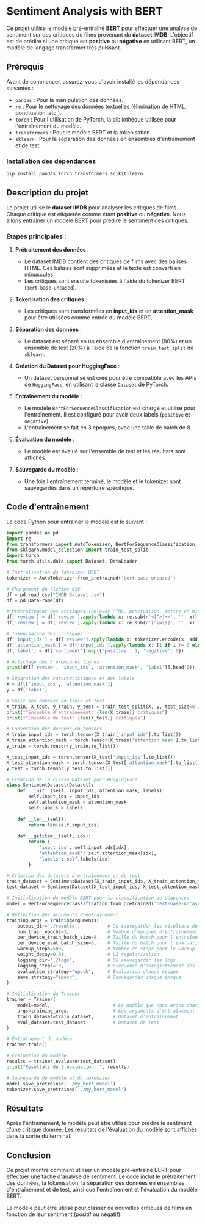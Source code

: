
# Sentiment Analysis with BERT

Ce projet utilise le modèle pré-entraîné **BERT** pour effectuer une analyse de sentiment sur des critiques de films provenant du **dataset IMDB**. L'objectif est de prédire si une critique est **positive** ou **négative** en utilisant BERT, un modèle de langage transformer très puissant.

## Prérequis

Avant de commencer, assurez-vous d'avoir installé les dépendances suivantes :

- `pandas` : Pour la manipulation des données.
- `re` : Pour le nettoyage des données textuelles (élimination de HTML, ponctuation, etc.).
- `torch` : Pour l'utilisation de PyTorch, la bibliothèque utilisée pour l'entraînement du modèle.
- `transformers` : Pour le modèle BERT et la tokenisation.
- `sklearn` : Pour la séparation des données en ensembles d'entraînement et de test.

### Installation des dépendances

```bash
pip install pandas torch transformers scikit-learn
```

## Description du projet

Le projet utilise le **dataset IMDB** pour analyser les critiques de films. Chaque critique est étiquetée comme étant **positive** ou **négative**. Nous allons entraîner un modèle BERT pour prédire le sentiment des critiques.

### Étapes principales :

1. **Prétraitement des données** :
   - Le dataset IMDB contient des critiques de films avec des balises HTML. Ces balises sont supprimées et le texte est converti en minuscules.
   - Les critiques sont ensuite tokenisées à l'aide du tokenizer BERT (`bert-base-uncased`).
   
2. **Tokenisation des critiques** :
   - Les critiques sont transformées en **input_ids** et en **attention_mask** pour être utilisées comme entrée du modèle BERT.
   
3. **Séparation des données** :
   - Le dataset est séparé en un ensemble d'entraînement (80%) et un ensemble de test (20%) à l'aide de la fonction `train_test_split` de `sklearn`.

4. **Création du Dataset pour HuggingFace** :
   - Un dataset personnalisé est créé pour être compatible avec les APIs de `HuggingFace`, en utilisant la classe `Dataset` de PyTorch.
   
5. **Entraînement du modèle** :
   - Le modèle `BertForSequenceClassification` est chargé et utilisé pour l'entraînement. Il est configuré pour avoir deux labels (`positive` et `negative`).
   - L'entraînement se fait en 3 époques, avec une taille de batch de 8.

6. **Évaluation du modèle** :
   - Le modèle est évalué sur l'ensemble de test et les résultats sont affichés.

7. **Sauvegarde du modèle** :
   - Une fois l'entraînement terminé, le modèle et le tokenizer sont sauvegardés dans un répertoire spécifique.

## Code d'entraînement

Le code Python pour entraîner le modèle est le suivant :

```python
import pandas as pd
import re
from transformers import AutoTokenizer, BertForSequenceClassification, Trainer, TrainingArguments
from sklearn.model_selection import train_test_split
import torch
from torch.utils.data import Dataset, DataLoader

# Initialisation du tokenizer BERT
tokenizer = AutoTokenizer.from_pretrained('bert-base-uncased')

# Chargement du fichier CSV
df = pd.read_csv("IMDB Dataset.csv")
df = pd.DataFrame(df)

# Prétraitement des critiques (enlever HTML, ponctuation, mettre en minuscules)
df['review'] = df['review'].apply(lambda x: re.sub(r'<[^>]+>', '', x))
df['review'] = df['review'].apply(lambda x: re.sub(r'[^\w\s]', '', x).lower())

# Tokenisation des critiques
df['input_ids'] = df['review'].apply(lambda x: tokenizer.encode(x, add_special_tokens=True, truncation=True, padding='max_length', max_length=512))
df['attention_mask'] = df['input_ids'].apply(lambda x: [1 if i != 0 else 0 for i in x])
df['label'] = df['sentiment'].map({'positive': 1, 'negative': 0})

# Affichage des 5 premières lignes
print(df[['review', 'input_ids', 'attention_mask', 'label']].head(5))

# Séparation des caractéristiques et des labels
X = df[['input_ids', 'attention_mask']]
y = df['label']

# Split des données en train et test
X_train, X_test, y_train, y_test = train_test_split(X, y, test_size=0.2, random_state=42)
print(f"Ensemble d'entraînement: {len(X_train)} critiques")
print(f"Ensemble de test: {len(X_test)} critiques")

# Conversion des données en tensors
X_train_input_ids = torch.tensor(X_train['input_ids'].to_list())
X_train_attention_mask = torch.tensor(X_train['attention_mask'].to_list())
y_train = torch.tensor(y_train.to_list())

X_test_input_ids = torch.tensor(X_test['input_ids'].to_list())
X_test_attention_mask = torch.tensor(X_test['attention_mask'].to_list())
y_test = torch.tensor(y_test.to_list())

# Création de la classe Dataset pour HuggingFace
class SentimentDataset(Dataset):
    def __init__(self, input_ids, attention_mask, labels):
        self.input_ids = input_ids
        self.attention_mask = attention_mask
        self.labels = labels
    
    def __len__(self):
        return len(self.input_ids)
    
    def __getitem__(self, idx):
        return {
            'input_ids': self.input_ids[idx],
            'attention_mask': self.attention_mask[idx],
            'labels': self.labels[idx]
        }

# Création des datasets d'entraînement et de test
train_dataset = SentimentDataset(X_train_input_ids, X_train_attention_mask, y_train)
test_dataset = SentimentDataset(X_test_input_ids, X_test_attention_mask, y_test)

# Initialisation du modèle BERT pour la classification de séquences
model = BertForSequenceClassification.from_pretrained('bert-base-uncased', num_labels=2)

# Définition des arguments d'entraînement
training_args = TrainingArguments(
    output_dir='./results',          # Où sauvegarder les résultats du modèle
    num_train_epochs=3,              # Nombre d'époques d'entraînement
    per_device_train_batch_size=8,   # Taille du batch pour l'entraînement
    per_device_eval_batch_size=8,    # Taille du batch pour l'évaluation
    warmup_steps=500,                # Nombre de steps pour le warmup
    weight_decay=0.01,               # L2 regularization
    logging_dir='./logs',            # Où sauvegarder les logs
    logging_steps=10,                # Fréquence d'enregistrement des logs
    evaluation_strategy="epoch",     # Évaluation chaque époque
    save_strategy="epoch",           # Sauvegarder chaque époque
)

# Initialisation du Trainer
trainer = Trainer(
    model=model,                       # Le modèle que nous avons chargé
    args=training_args,                # Les arguments d'entraînement
    train_dataset=train_dataset,       # Dataset d'entraînement
    eval_dataset=test_dataset          # Dataset de test
)

# Entraînement du modèle
trainer.train()

# Évaluation du modèle
results = trainer.evaluate(test_dataset)
print("Résultats de l'évaluation :", results)

# Sauvegarde du modèle et du tokenizer
model.save_pretrained('./my_bert_model')
tokenizer.save_pretrained('./my_bert_model')
```

## Résultats

Après l'entraînement, le modèle peut être utilisé pour prédire le sentiment d'une critique donnée. Les résultats de l'évaluation du modèle sont affichés dans la sortie du terminal.

## Conclusion

Ce projet montre comment utiliser un modèle pré-entraîné BERT pour effectuer une tâche d'analyse de sentiment. Le code inclut le prétraitement des données, la tokenisation, la séparation des données en ensembles d'entraînement et de test, ainsi que l'entraînement et l'évaluation du modèle BERT. 

Le modèle peut être utilisé pour classer de nouvelles critiques de films en fonction de leur sentiment (positif ou négatif).
